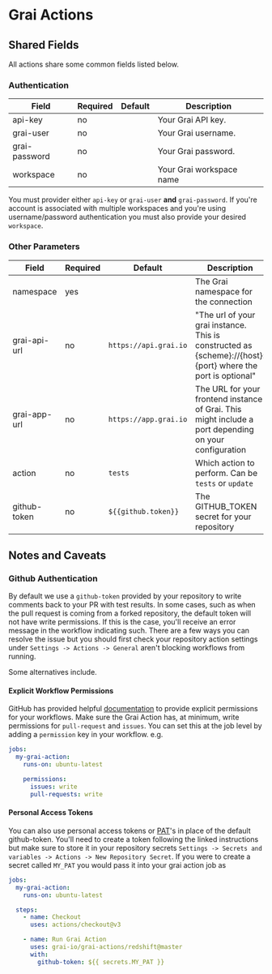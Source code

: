 # Grai Actions

## Shared Fields

All actions share some common fields listed below.

### Authentication

| Field         | Required | Default | Description              |
| ------------- | -------- | ------- | ------------------------ |
| api-key       | no       |         | Your Grai API key.       |
| grai-user     | no       |         | Your Grai username.      |
| grai-password | no       |         | Your Grai password.      |
| workspace     | no       |         | Your Grai workspace name |

You must provider either `api-key` or `grai-user` **and** `grai-password`.
If you're account is associated with multiple workspaces and you're using username/password authentication you must
also provide your desired `workspace`.

### Other Parameters

| Field        | Required | Default               | Description                                                                                                 |
| ------------ | -------- | --------------------- | ----------------------------------------------------------------------------------------------------------- |
| namespace    | yes      |                       | The Grai namespace for the connection                                                                       |
| grai-api-url | no       | `https://api.grai.io` | "The url of your grai instance. This is constructed as {scheme}://{host}:{port} where the port is optional" |
| grai-app-url | no       | `https://app.grai.io` | The URL for your frontend instance of Grai. This might include a port depending on your configuration       |
| action       | no       | `tests`               | Which action to perform. Can be `tests` or `update`                                                         |
| github-token | no       | `${{github.token}}`   | The GITHUB_TOKEN secret for your repository                                                                 |

## Notes and Caveats

### Github Authentication

By default we use a `github-token` provided by your repository to write comments back to your PR with test results.
In some cases, such as when the pull request is coming from a forked repository, the default token will not have write
permissions.
If this is the case, you'll receive an error message in the workflow indicating such.
There are a few ways you can resolve the issue but you should first check your repository action settings under
`Settings -> Actions -> General` aren't blocking workflows from running.

Some alternatives include.

#### Explicit Workflow Permissions

GitHub has provided helpful [documentation](https://docs.github.com/en/actions/using-jobs/assigning-permissions-to-jobs)
to provide explicit permissions for your workflows.
Make sure the Grai Action has, at minimum, write permissions for `pull-request` and `issues`.
You can set this at the job level by adding a `permission` key in your workflow. e.g.

```yaml copy
jobs:
  my-grai-action:
    runs-on: ubuntu-latest

    permissions:
      issues: write
      pull-requests: write
```

#### Personal Access Tokens

You can also use personal access tokens or [PAT](https://docs.github.com/en/authentication/keeping-your-account-and-data-secure/managing-your-personal-access-tokens)'s
in place of the default github-token.
You'll need to create a token following the linked instructions but make sure to store it in your repository secrets
`Settings -> Secrets and variables -> Actions -> New Repository Secret`.
If you were to create a secret called `MY_PAT` you would pass it into your grai action job as

```yaml copy
jobs:
  my-grai-action:
    runs-on: ubuntu-latest

  steps:
    - name: Checkout
      uses: actions/checkout@v3

    - name: Run Grai Action
      uses: grai-io/grai-actions/redshift@master
      with:
        github-token: ${{ secrets.MY_PAT }}
```
